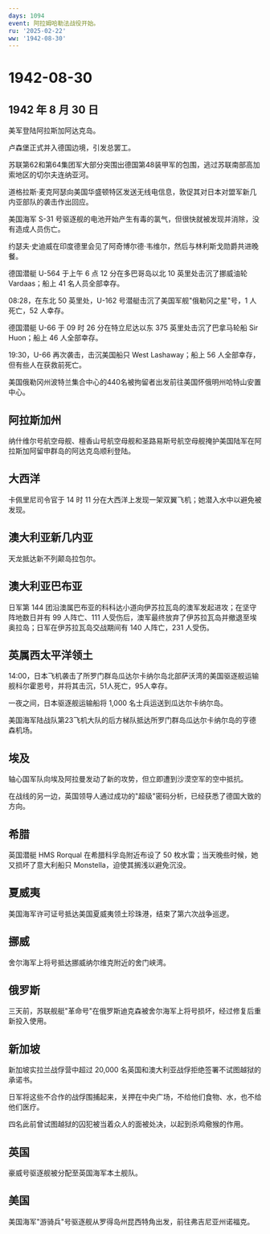 ```yaml
---
days: 1094
event: 阿拉姆哈勒法战役开始。
ru: '2025-02-22'
ww: '1942-08-30'
---
```


# 1942-08-30

## 1942 年 8 月 30 日

美军登陆阿拉斯加阿达克岛。

卢森堡正式并入德国边境，引发总罢工。

苏联第62和第64集团军大部分突围出德国第48装甲军的包围，逃过苏联南部高加索地区的切尔夫连纳亚河。

道格拉斯·麦克阿瑟向美国华盛顿特区发送无线电信息，敦促其对日本对盟军新几内亚部队的袭击作出回应。

美国海军 S-31
号驱逐舰的电池开始产生有毒的氯气，但很快就被发现并消除，没有造成人员伤亡。

约瑟夫·史迪威在印度德里会见了阿奇博尔德·韦维尔，然后与林利斯戈勋爵共进晚餐。

德国潜艇 U-564 于上午 6 点 12 分在多巴哥岛以北 10 英里处击沉了挪威油轮
Vardaas；船上 41 名人员全部幸存。

08:28，在东北 50 英里处，U-162 号潜艇击沉了美国军舰"俄勒冈之星"号，1
人死亡，52 人幸存。

德国潜艇 U-66 于 09 时 26 分在特立尼达以东 375 英里处击沉了巴拿马轮船
Sir Huon；船上 46 人全部幸存。

19:30，U-66 再次袭击，击沉美国船只 West Lashaway；船上 56
人全部幸存，但有些人在获救前死亡。

美国俄勒冈州波特兰集合中心的440名被拘留者出发前往美国怀俄明州哈特山安置中心。

## 阿拉斯加州

纳什维尔号航空母舰、檀香山号航空母舰和圣路易斯号航空母舰掩护美国陆军在阿拉斯加阿留申群岛的阿达克岛顺利登陆。

## 大西洋

卡佩里尼司令官于 14 时 11
分在大西洋上发现一架双翼飞机；她潜入水中以避免被发现。

## 澳大利亚新几内亚

天龙抵达新不列颠岛拉包尔。

## 澳大利亚巴布亚

日军第 144
团沿澳属巴布亚的科科达小道向伊苏拉瓦岛的澳军发起进攻；在坚守阵地数日并有
99 人阵亡、111
人受伤后，澳军最终放弃了伊苏拉瓦岛并撤退至埃奥拉岛；日军在伊苏拉瓦岛交战期间有
140 人阵亡，231 人受伤。

## 英属西太平洋领土

14:00，日本飞机袭击了所罗门群岛瓜达尔卡纳尔岛北部萨沃湾的美国驱逐舰运输舰科尔霍恩号，并将其击沉，51人死亡，95人幸存。

一夜之间，日本驱逐舰运输船将 1,000 名士兵运送到瓜达尔卡纳尔岛。

美国海军陆战队第23飞机大队的后方梯队抵达所罗门群岛瓜达尔卡纳尔岛的亨德森机场。

## 埃及

轴心国军队向埃及阿拉曼发动了新的攻势，但立即遭到沙漠空军的空中抵抗。

在战线的另一边，英国领导人通过成功的"超级"密码分析，已经获悉了德国大致的方向。

## 希腊

英国潜艇 HMS Rorqual 在希腊科孚岛附近布设了 50
枚水雷；当天晚些时候，她又损坏了意大利船只
Monstella，迫使其搁浅以避免沉没。

## 夏威夷

美国海军许可证号抵达美国夏威夷领土珍珠港，结束了第六次战争巡逻。

## 挪威

舍尔海军上将号抵达挪威纳尔维克附近的舍门峡湾。

## 俄罗斯

三天前，苏联舰艇"革命号"在俄罗斯迪克森被舍尔海军上将号损坏，经过修复后重新投入使用。

## 新加坡

新加坡实拉兰战俘营中超过 20,000
名英国和澳大利亚战俘拒绝签署不试图越狱的承诺书。

日军将这些不合作的战俘围捕起来，关押在中央广场，不给他们食物、水，也不给他们医疗。

四名此前曾试图越狱的囚犯被当着众人的面被处决，以起到杀鸡儆猴的作用。

## 英国

豪威号驱逐舰被分配至英国海军本土舰队。

## 美国

美国海军"游骑兵"号驱逐舰从罗得岛州昆西特角出发，前往弗吉尼亚州诺福克。